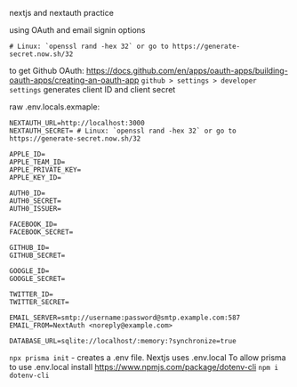 nextjs and nextauth practice

using OAuth and email signin options

```
# Linux: `openssl rand -hex 32` or go to https://generate-secret.now.sh/32
```

to get Github OAuth:
https://docs.github.com/en/apps/oauth-apps/building-oauth-apps/creating-an-oauth-app
`github > settings > developer settings`
generates client ID and client secret

raw .env.locals.exmaple:

```
NEXTAUTH_URL=http://localhost:3000
NEXTAUTH_SECRET= # Linux: `openssl rand -hex 32` or go to https://generate-secret.now.sh/32

APPLE_ID=
APPLE_TEAM_ID=
APPLE_PRIVATE_KEY=
APPLE_KEY_ID=

AUTH0_ID=
AUTH0_SECRET=
AUTH0_ISSUER=

FACEBOOK_ID=
FACEBOOK_SECRET=

GITHUB_ID=
GITHUB_SECRET=

GOOGLE_ID=
GOOGLE_SECRET=

TWITTER_ID=
TWITTER_SECRET=

EMAIL_SERVER=smtp://username:password@smtp.example.com:587
EMAIL_FROM=NextAuth <noreply@example.com>

DATABASE_URL=sqlite://localhost/:memory:?synchronize=true
```

`npx prisma init` - creates a .env file. Nextjs uses .env.local
To allow prisma to use .env.local install https://www.npmjs.com/package/dotenv-cli
`npm i dotenv-cli`
